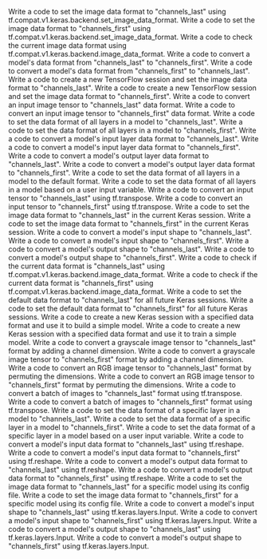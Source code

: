 Write a code to set the image data format to "channels_last" using tf.compat.v1.keras.backend.set_image_data_format.
Write a code to set the image data format to "channels_first" using tf.compat.v1.keras.backend.set_image_data_format.
Write a code to check the current image data format using tf.compat.v1.keras.backend.image_data_format.
Write a code to convert a model's data format from "channels_last" to "channels_first".
Write a code to convert a model's data format from "channels_first" to "channels_last".
Write a code to create a new TensorFlow session and set the image data format to "channels_last".
Write a code to create a new TensorFlow session and set the image data format to "channels_first".
Write a code to convert an input image tensor to "channels_last" data format.
Write a code to convert an input image tensor to "channels_first" data format.
Write a code to set the data format of all layers in a model to "channels_last".
Write a code to set the data format of all layers in a model to "channels_first".
Write a code to convert a model's input layer data format to "channels_last".
Write a code to convert a model's input layer data format to "channels_first".
Write a code to convert a model's output layer data format to "channels_last".
Write a code to convert a model's output layer data format to "channels_first".
Write a code to set the data format of all layers in a model to the default format.
Write a code to set the data format of all layers in a model based on a user input variable.
Write a code to convert an input tensor to "channels_last" using tf.transpose.
Write a code to convert an input tensor to "channels_first" using tf.transpose.
Write a code to set the image data format to "channels_last" in the current Keras session.
Write a code to set the image data format to "channels_first" in the current Keras session.
Write a code to convert a model's input shape to "channels_last".
Write a code to convert a model's input shape to "channels_first".
Write a code to convert a model's output shape to "channels_last".
Write a code to convert a model's output shape to "channels_first".
Write a code to check if the current data format is "channels_last" using tf.compat.v1.keras.backend.image_data_format.
Write a code to check if the current data format is "channels_first" using tf.compat.v1.keras.backend.image_data_format.
Write a code to set the default data format to "channels_last" for all future Keras sessions.
Write a code to set the default data format to "channels_first" for all future Keras sessions.
Write a code to create a new Keras session with a specified data format and use it to build a simple model.
Write a code to create a new Keras session with a specified data format and use it to train a simple model.
Write a code to convert a grayscale image tensor to "channels_last" format by adding a channel dimension.
Write a code to convert a grayscale image tensor to "channels_first" format by adding a channel dimension.
Write a code to convert an RGB image tensor to "channels_last" format by permuting the dimensions.
Write a code to convert an RGB image tensor to "channels_first" format by permuting the dimensions.
Write a code to convert a batch of images to "channels_last" format using tf.transpose.
Write a code to convert a batch of images to "channels_first" format using tf.transpose.
Write a code to set the data format of a specific layer in a model to "channels_last".
Write a code to set the data format of a specific layer in a model to "channels_first".
Write a code to set the data format of a specific layer in a model based on a user input variable.
Write a code to convert a model's input data format to "channels_last" using tf.reshape.
Write a code to convert a model's input data format to "channels_first" using tf.reshape.
Write a code to convert a model's output data format to "channels_last" using tf.reshape.
Write a code to convert a model's output data format to "channels_first" using tf.reshape.
Write a code to set the image data format to "channels_last" for a specific model using its config file.
Write a code to set the image data format to "channels_first" for a specific model using its config file.
Write a code to convert a model's input shape to "channels_last" using tf.keras.layers.Input.
Write a code to convert a model's input shape to "channels_first" using tf.keras.layers.Input.
Write a code to convert a model's output shape to "channels_last" using tf.keras.layers.Input.
Write a code to convert a model's output shape to "channels_first" using tf.keras.layers.Input.